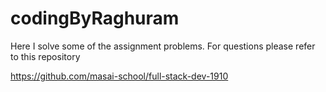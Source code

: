 # codingByRaghuram

Here I solve some of the assignment problems. For questions please refer to this repository

https://github.com/masai-school/full-stack-dev-1910
